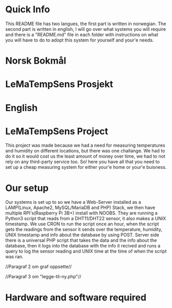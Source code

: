 # Quick Info

This README file has two langues, the first part is written in norwegian.
The second part is written in english, I will go over what systems you will require
and there is a "README.md" file in each folder with instructions on what you will
have to do to adopt this system for yourself and your'e needs.

# Norsk Bokmål
# LeMaTempSens Prosjekt






# English
# LeMaTempSens Project 

This project was made because we had a need for measuring temperatures and humidity on different locations, but there was one challange. 
We had to do it so it would cost us the least amount of money over time, we had to not rely on any third-party service too.
So! here you have all that you need to set up a cheap measuring system for either your'e home or your'e buisness.

# Our setup

Our systems is set up to so we have a Web-Server installed as a LAMP(Linux, Apache2, MySQL/MariaDB and PHP) Stack,
we then have multiple RPI's(Raspberry Pi 3B+) install with NOOBS. They are running a Python3 script that reads from 
a DHT11/DHT22 sensor, it also makes a UNIX timestamp. We use CRON to run the script once an hour, when the script 
gets the readings from the sensor it sends over the temperature, humidity, UNIX timestamp and info about the database 
by using POST. Server side there is a universal PHP script that takes the data and the info about the database, 
then it logs into the database with the info it recived and runs a query to log the sensor reading and UNIX time 
at the time of when the script was ran.

//Paragraf 2 om graf oppsette//

//Paragraf 3 om "legge-til-ny.php"//

# Hardware and software required
